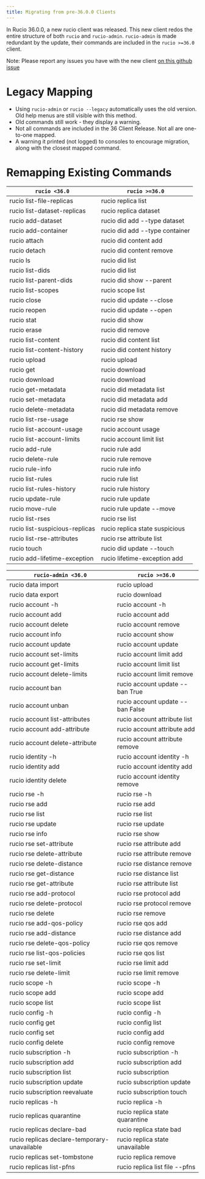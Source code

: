 ```yaml
---
title: Migrating from pre-36.0.0 Clients
---
```


In Rucio 36.0.0, a new rucio client was released. 
This new client redos the entire structure of both `rucio` and `rucio-admin`. 
`rucio-admin` is made redundant by the update, their commands are included in the `rucio >=36.0` client. 

Note: 
    Please report any issues you have with the new client [on this github issue](https://github.com/rucio/rucio/issues/7224)

# Legacy Mapping

* Using `rucio-admin` or `rucio --legacy` automatically uses the old version. Old help menus are still visible with this method. 
* Old commands still work - they display a warning.
* Not all commands are included in the 36 Client Release. Not all are one-to-one mapped. 
* A warning it printed (not logged) to consoles to encourage migration, along with the closest mapped command. 


# Remapping Existing Commands

|`rucio <36.0`| `rucio >=36.0`|
| ------------- | ------------- |
| rucio list-file-replicas | rucio replica list |
| rucio list-dataset-replicas | rucio replica dataset |
| rucio add-dataset | rucio did add --type dataset |
| rucio add-container | rucio did add --type container |
| rucio attach | rucio did content add |
| rucio detach | rucio did content remove |
| rucio ls | rucio did list |
| rucio list-dids | rucio did list |
| rucio list-parent-dids | rucio did show --parent |
| rucio list-scopes | rucio scope list |
| rucio close | rucio did update --close |
| rucio reopen | rucio did update --open |
| rucio stat | rucio did show |
| rucio erase | rucio did remove |
| rucio list-content | rucio did content list |
| rucio list-content-history | rucio did content history |
| rucio upload | rucio upload |
| rucio get | rucio download |
| rucio download | rucio download |
| rucio get-metadata | rucio did metadata list |
| rucio set-metadata | rucio did metadata add |
| rucio delete-metadata | rucio did metadata remove |
| rucio list-rse-usage | rucio rse show |
| rucio list-account-usage | rucio account usage |
| rucio list-account-limits | rucio account limit list |
| rucio add-rule | rucio rule add |
| rucio delete-rule | rucio rule remove |
| rucio rule-info | rucio rule info |
| rucio list-rules | rucio rule list |
| rucio list-rules-history | rucio rule history |
| rucio update-rule | rucio rule update |
| rucio move-rule | rucio rule update --move |
| rucio list-rses | rucio rse list |
| rucio list-suspicious-replicas | rucio replica state suspicious |
| rucio list-rse-attributes | rucio rse attribute list |
| rucio touch | rucio did update --touch |
| rucio add-lifetime-exception | rucio lifetime-exception add |

|`rucio-admin <36.0`| `rucio >=36.0`|
| ------------- | ------------- |
| rucio data import | rucio upload |
| rucio data export | rucio download |
| rucio account -h | rucio account -h |
| rucio account add | rucio account add |
| rucio account delete | rucio account remove |
| rucio account info | rucio account show |
| rucio account update | rucio account update |
| rucio account set-limits | rucio account limit add |
| rucio account get-limits | rucio account limit list |
| rucio account delete-limits | rucio account limit remove |
| rucio account ban | rucio account update --ban True |
| rucio account unban | rucio account update --ban False |
| rucio account list-attributes | rucio account attribute list |
| rucio account add-attribute | rucio account attribute add |
| rucio account delete-attribute | rucio account attribute remove |
| rucio identity -h | rucio account identity -h |
| rucio identity add | rucio account identity add |
| rucio identity delete | rucio account identity remove |
| rucio rse -h | rucio rse -h |
| rucio rse add | rucio rse add |
| rucio rse list | rucio rse list |
| rucio rse update | rucio rse update |
| rucio rse info | rucio rse show |
| rucio rse set-attribute | rucio rse attribute add |
| rucio rse delete-attribute | rucio rse attribute remove |
| rucio rse delete-distance | rucio rse distance remove |
| rucio rse get-distance | rucio rse distance list |
| rucio rse get-attribute | rucio rse attribute list |
| rucio rse add-protocol | rucio rse protocol add |
| rucio rse delete-protocol | rucio rse protocol remove |
| rucio rse delete | rucio rse remove |
| rucio rse add-qos-policy | rucio rse qos add |
| rucio rse add-distance | rucio rse distance add |
| rucio rse delete-qos-policy | rucio rse qos remove |
| rucio rse list-qos-policies | rucio rse qos list |
| rucio rse set-limit | rucio rse limit add |
| rucio rse delete-limit | rucio rse limit remove |
| rucio scope -h | rucio scope -h |
| rucio scope add | rucio scope add |
| rucio scope list | rucio scope list |
| rucio config -h | rucio config -h |
| rucio config get | rucio config list |
| rucio config set | rucio config add |
| rucio config delete | rucio config remove |
| rucio subscription -h | rucio subscription -h |
| rucio subscription add | rucio subscription add |
| rucio subscription list | rucio subscription |
| rucio subscription update | rucio subscription update |
| rucio subscription reevaluate | rucio subscription touch |
| rucio replicas -h | rucio replica -h |
| rucio replicas quarantine | rucio replica state quarantine |
| rucio replicas declare-bad | rucio replica state bad |
| rucio replicas declare-temporary-unavailable | rucio replica state unavailable |
| rucio replicas set-tombstone | rucio replica remove |
| rucio replicas list-pfns | rucio replica list file --pfns |